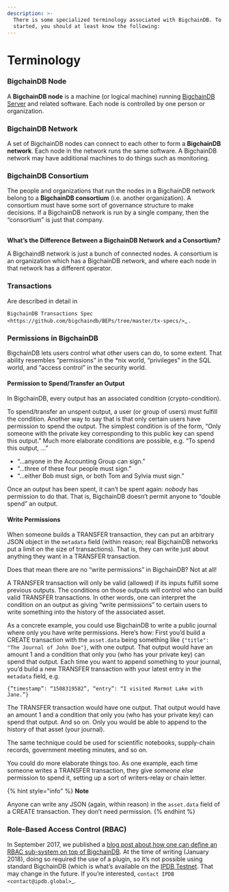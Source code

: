 ```yaml
---
description: >-
  There is some specialized terminology associated with BigchainDB. To get
  started, you should at least know the following:
---
```


# Terminology

### BigchainDB Node

A **BigchainDB node** is a machine (or logical machine) running [BigchainDB Server](https://docs.bigchaindb.com/projects/server/en/latest/introduction.html) and related software. Each node is controlled by one person or organization.

### BigchainDB Network

A set of BigchainDB nodes can connect to each other to form a **BigchainDB network**. Each node in the network runs the same software. A BigchainDB network may have additional machines to do things such as monitoring.

### BigchainDB Consortium

The people and organizations that run the nodes in a BigchainDB network belong to a **BigchainDB consortium** (i.e. another organization). A consortium must have some sort of governance structure to make decisions. If a BigchainDB network is run by a single company, then the “consortium” is just that company.

\
**What’s the Difference Between a BigchainDB Network and a Consortium?**

A BigchaindB network is just a bunch of connected nodes. A consortium is an organization which has a BigchainDB network, and where each node in that network has a different operator.

### Transactions

Are described in detail in&#x20;

`BigchainDB Transactions Spec <https://github.com/bigchaindb/BEPs/tree/master/tx-specs/>`\_ .

### Permissions in BigchainDB

BigchainDB lets users control what other users can do, to some extent. That ability resembles “permissions” in the \*nix world, “privileges” in the SQL world, and “access control” in the security world.

#### Permission to Spend/Transfer an Output

In BigchainDB, every output has an associated condition (crypto-condition).

To spend/transfer an unspent output, a user (or group of users) must fulfill the condition. Another way to say that is that only certain users have permission to spend the output. The simplest condition is of the form, “Only someone with the private key corresponding to this public key can spend this output.” Much more elaborate conditions are possible, e.g. “To spend this output, …”

* “…anyone in the Accounting Group can sign.”
* “…three of these four people must sign.”
* “…either Bob must sign, or both Tom and Sylvia must sign.”

Once an output has been spent, it can’t be spent again: _nobody_ has permission to do that. That is, BigchainDB doesn’t permit anyone to “double spend” an output.

#### Write Permissions

When someone builds a TRANSFER transaction, they can put an arbitrary JSON object in the `metadata` field (within reason; real BigchainDB networks put a limit on the size of transactions). That is, they can write just about anything they want in a TRANSFER transaction.

Does that mean there are no “write permissions” in BigchainDB? Not at all!

A TRANSFER transaction will only be valid (allowed) if its inputs fulfill some previous outputs. The conditions on those outputs will control who can build valid TRANSFER transactions. In other words, one can interpret the condition on an output as giving “write permissions” to certain users to write something into the history of the associated asset.

As a concrete example, you could use BigchainDB to write a public journal where only you have write permissions. Here’s how: First you’d build a CREATE transaction with the `asset.data` being something like `{"title": "The Journal of John Doe"}`, with one output. That output would have an amount 1 and a condition that only you (who has your private key) can spend that output. Each time you want to append something to your journal, you’d build a new TRANSFER transaction with your latest entry in the `metadata` field, e.g.

`{”timestamp”: “1508319582”, “entry”: “I visited Marmot Lake with Jane.”}`

The TRANSFER transaction would have one output. That output would have an amount 1 and a condition that only you (who has your private key) can spend that output. And so on. Only you would be able to append to the history of that asset (your journal).

The same technique could be used for scientific notebooks, supply-chain records, government meeting minutes, and so on.

You could do more elaborate things too. As one example, each time someone writes a TRANSFER transaction, they give _someone else_ permission to spend it, setting up a sort of writers-relay or chain letter.

{% hint style="info" %}
**Note**

Anyone can write any JSON (again, within reason) in the `asset.data` field of a CREATE transaction. They don’t need permission.
{% endhint %}

### Role-Based Access Control (RBAC)

In September 2017, we published a [blog post about how one can define an RBAC sub-system on top of BigchainDB](https://blog.bigchaindb.com/role-based-access-control-for-bigchaindb-assets-b7cada491997). At the time of writing (January 2018), doing so required the use of a plugin, so it’s not possible using standard BigchainDB (which is what’s available on the [IPDB Testnet](https://test.ipdb.io/%3E). That may change in the future. If you’re interested, `contact IPDB <contact@ipdb.global>`\_.
